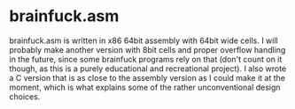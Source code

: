 # brainfuck.asm
brainfuck.asm is written in x86 64bit assembly with 64bit wide cells. I will probably make another version with 8bit cells and proper overflow handling in the future, since some brainfuck programs rely on that (don't count on it though, as this is a purely educational and recreational project). I also wrote a C version that is as close to the assembly version as I could make it at the moment, which is what explains some of the rather unconventional design choices.
